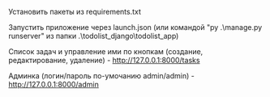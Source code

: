 Установить пакеты из requirements.txt

Запустить приложение через launch.json (или командой "py .\manage.py runserver" из папки .\todolist_django\todolist_app)

Список задач и управление ими по кнопкам (создание, редактирование, удаление) - http://127.0.0.1:8000/tasks

Админка (логин/пароль по-умочанию admin/admin) - http://127.0.0.1:8000/admin
